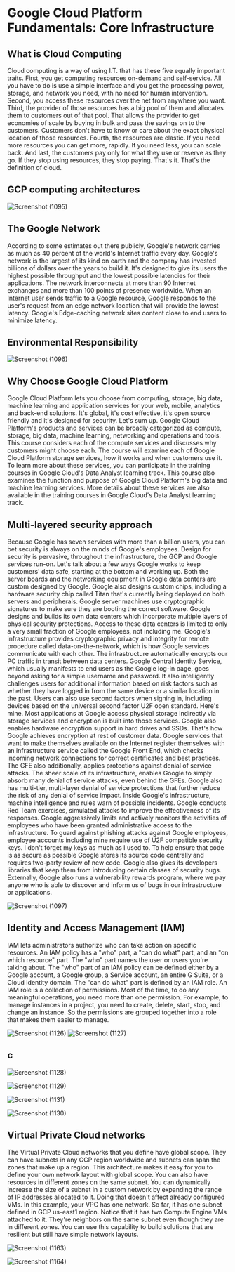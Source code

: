 # Google Cloud Platform Fundamentals: Core Infrastructure

## What is Cloud Computing

Cloud computing is a way of using I.T. that has these five equally important traits. First, you get computing resources on-demand and self-service. All you have to do is use a simple interface and you get the processing power, storage, and network you need, with no need for human intervention. Second, you access these resources over the net from anywhere you want. Third, the provider of those resources has a big pool of them and allocates them to customers out of that pool. That allows the provider to get economies of scale by buying in bulk and pass the savings on to the customers. Customers don't have to know or care about the exact physical location of those resources. Fourth, the resources are elastic. If you need more resources you can get more, rapidly. If you need less, you can scale back. And last, the customers pay only for what they use or reserve as they go. If they stop using resources, they stop paying. That's it. That's the definition of cloud.

## GCP computing architectures

![Screenshot (1095)](https://user-images.githubusercontent.com/46487696/104838175-3bd99a80-58df-11eb-9f3d-9d787febd28c.png)

## The Google Network

According to some estimates out there publicly, Google's network carries as much as 40 percent of the world's Internet traffic every day. Google's network is the largest of its kind on earth and the company has invested billions of dollars over the years to build it. It's designed to give its users the highest possible throughput and the lowest possible latencies for their applications. The network interconnects at more than 90 Internet exchanges and more than 100 points of presence worldwide. When an Internet user sends traffic to a Google resource, Google responds to the user's request from an edge network location that will provide the lowest latency. Google's Edge-caching network sites content close to end users to minimize latency.

## Environmental Responsibility

![Screenshot (1096)](https://user-images.githubusercontent.com/46487696/104838267-ddf98280-58df-11eb-9653-32d36dd3c8c8.png)

## Why Choose Google Cloud Platform

Google Cloud Platform lets you choose from computing, storage, big data, machine learning and application services for your web, mobile, analytics and back-end solutions. It's global, it's cost effective, it's open source friendly and it's designed for security. Let's sum up. Google Cloud Platform's products and services can be broadly categorized as compute, storage, big data, machine learning, networking and operations and tools. This course considers each of the compute services and discusses why customers might choose each. The course will examine each of Google Cloud Platform storage services, how it works and when customers use it. To learn more about these services, you can participate in the training courses in Google Cloud's Data Analyst learning track. This course also examines the function and purpose of Google Cloud Platform's big data and machine learning services. More details about these services are also available in the training courses in Google Cloud's Data Analyst learning track.

## Multi-layered security approach

Because Google has seven services with more than a billion users, you can bet security is always on the minds of Google's employees. Design for security is pervasive, throughout the infrastructure, the GCP and Google services run-on. Let's talk about a few ways Google works to keep customers' data safe, starting at the bottom and working up. Both the server boards and the networking equipment in Google data centers are custom designed by Google. Google also designs custom chips, including a hardware security chip called Titan that's currently being deployed on both servers and peripherals. Google server machines use cryptographic signatures to make sure they are booting the correct software. Google designs and builds its own data centers which incorporate multiple layers of physical security protections. Access to these data centers is limited to only a very small fraction of Google employees, not including me. Google's infrastructure provides cryptographic privacy and integrity for remote procedure called data-on-the-network, which is how Google services communicate with each other. The infrastructure automatically encrypts our PC traffic in transit between data centers. Google Central Identity Service, which usually manifests to end users as the Google log-in page, goes beyond asking for a simple username and password. It also intelligently challenges users for additional information based on risk factors such as whether they have logged in from the same device or a similar location in the past. Users can also use second factors when signing in, including devices based on the universal second factor U2F open standard. Here's mine. Most applications at Google access physical storage indirectly via storage services and encryption is built into those services. Google also enables hardware encryption support in hard drives and SSDs. That's how Google achieves encryption at rest of customer data. Google services that want to make themselves available on the Internet register themselves with an infrastructure service called the Google Front End, which checks incoming network connections for correct certificates and best practices. The GFE also additionally, applies protections against denial of service attacks. The sheer scale of its infrastructure, enables Google to simply absorb many denial of service attacks, even behind the GFEs. Google also has multi-tier, multi-layer denial of service protections that further reduce the risk of any denial of service impact. Inside Google's infrastructure, machine intelligence and rules warn of possible incidents. Google conducts Red Team exercises, simulated attacks to improve the effectiveness of its responses. Google aggressively limits and actively monitors the activities of employees who have been granted administrative access to the infrastructure. To guard against phishing attacks against Google employees, employee accounts including mine require use of U2F compatible security keys. I don't forget my keys as much as I used to. To help ensure that code is as secure as possible Google stores its source code centrally and requires two-party review of new code. Google also gives its developers libraries that keep them from introducing certain classes of security bugs. Externally, Google also runs a vulnerability rewards program, where we pay anyone who is able to discover and inform us of bugs in our infrastructure or applications.

![Screenshot (1097)](https://user-images.githubusercontent.com/46487696/104849599-8a535d00-5910-11eb-9b86-d96addab2a1c.png)


## Identity and Access Management (IAM)

IAM lets administrators authorize who can take action on specific resources. An IAM policy has a "who" part, a "can do what" part, and an "on which resource" part. The "who" part names the user or users you're talking about. The "who" part of an IAM policy can be defined either by a Google account, a Google group, a Service account, an entire G Suite, or a Cloud Identity domain. The "can do what" part is defined by an IAM role. An IAM role is a collection of permissions. Most of the time, to do any meaningful operations, you need more than one permission. For example, to manage instances in a project, you need to create, delete, start, stop, and change an instance. So the permissions are grouped together into a role that makes them easier to manage.

![Screenshot (1126)](https://user-images.githubusercontent.com/46487696/105208909-3befc980-5b6f-11eb-8398-9bf33d9f2372.png)
![Screenshot (1127)](https://user-images.githubusercontent.com/46487696/105208914-3e522380-5b6f-11eb-8f49-27fea89cd04a.png)

## c
![Screenshot (1128)](https://user-images.githubusercontent.com/46487696/105209846-4eb6ce00-5b70-11eb-9d0b-1565f5c2cb4c.png)

![Screenshot (1129)](https://user-images.githubusercontent.com/46487696/105209853-50809180-5b70-11eb-9e62-d70d66d587af.png)

![Screenshot (1131)](https://user-images.githubusercontent.com/46487696/105209855-51b1be80-5b70-11eb-80b9-65df5005241f.png)

![Screenshot (1130)](https://user-images.githubusercontent.com/46487696/105209854-51192800-5b70-11eb-95d3-ba0885ab66c9.png)


## Virtual Private Cloud networks

The Virtual Private Cloud networks that you define have global scope. They can have subnets in any GCP region worldwide and subnets can span the zones that make up a region. This architecture makes it easy for you to define your own network layout with global scope. You can also have resources in different zones on the same subnet. You can dynamically increase the size of a subnet in a custom network by expanding the range of IP addresses allocated to it. Doing that doesn't affect already configured VMs. In this example, your VPC has one network. So far, it has one subnet defined in GCP us-east1 region. Notice that it has two Compute Engine VMs attached to it. They're neighbors on the same subnet even though they are in different zones. You can use this capability to build solutions that are resilient but still have simple network layouts.

![Screenshot (1163)](https://user-images.githubusercontent.com/46487696/105722215-711f6180-5f4b-11eb-9e9f-3c1cf8cc5d4c.png)

![Screenshot (1164)](https://user-images.githubusercontent.com/46487696/105722221-72508e80-5f4b-11eb-942d-39ed92442799.png)


